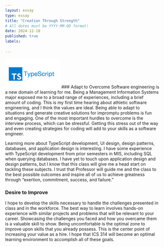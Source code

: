 ```yaml
---
layout: essay
type: essay
title: "Creation Through Strength"
# All dates must be YYYY-MM-DD format!
date: 2024-12-18
published: true
labels:

---
```

<img width="180px" class="rounded pe-4" src="../img/TypeScript.png">
### Adapt to Overcome
Software engineering is a new domain of learning for me. Being a Management Information Systems major exposed me to a broad range of experiences, including a brief amount of coding. This is my first time hearing about athletic software engineering, and I think the values are ideal. Being able to adapt to situations and generate creative solutions for impromptu problems is fun and engaging. One of the most important hurdles to overcome is the interview process, which can be stressful. Getting this stress out of the way and even creating strategies for coding will add to your skills as a software engineer.



Learning more about TypeScript development, UI design, design patterns, databases, and application design is interesting. I have some experience with TypeScript development from prior semesters in MIS, including SQL when querying databases. I have yet to touch upon application design and design patterns, but I know that this class will give me a head start on tackling these subjects. I trust that Professor will guide me and the class to the best possible outcomes and inspire all of us to achieve greatness through “exertion, commitment, success, and failure.”


### Desire to Improve
I hope to develop the skills necessary to handle the challenges presented in class and in the workforce. The best way to learn involves hands-on experience with similar projects and problems that will be relevant to your career. Showcasing the challenges you faced and how you overcame them is a valuable skill to show. Being uncomfortable is the optimal zone to improve upon skills that you already possess. This is the center point of increasing your value as a hire. I hope that ICS 314 will become an optimal learning environment to accomplish all of these goals.
